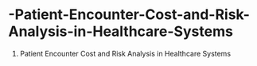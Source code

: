 # -Patient-Encounter-Cost-and-Risk-Analysis-in-Healthcare-Systems

1. Patient Encounter Cost and Risk Analysis in Healthcare Systems 

